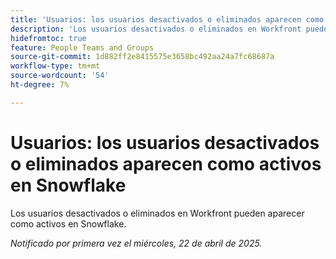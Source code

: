 ```yaml
---
title: 'Usuarios: los usuarios desactivados o eliminados aparecen como activos en Snowflake'
description: 'Los usuarios desactivados o eliminados en Workfront pueden aparecer como activos en Snowflake. '
hidefromtoc: true
feature: People Teams and Groups
source-git-commit: 1d882ff2e8415575e3658bc492aa24a7fc68687a
workflow-type: tm+mt
source-wordcount: '54'
ht-degree: 7%

---
```



# Usuarios: los usuarios desactivados o eliminados aparecen como activos en Snowflake

Los usuarios desactivados o eliminados en Workfront pueden aparecer como activos en Snowflake.

_Notificado por primera vez el miércoles, 22 de abril de 2025._
